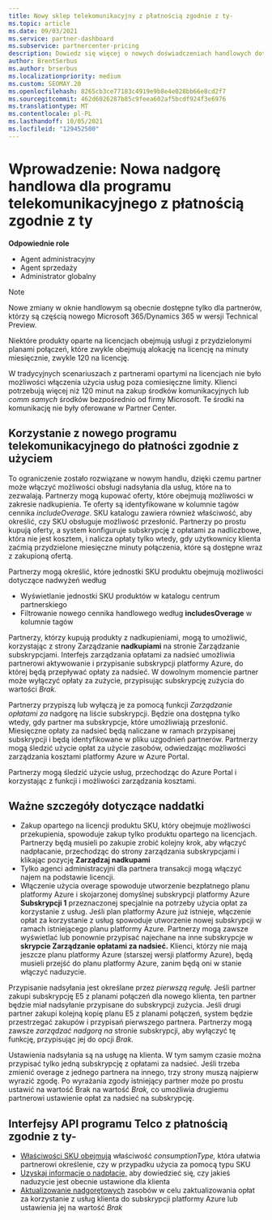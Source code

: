```yaml
---
title: Nowy sklep telekomunikacyjny z płatnością zgodnie z ty-
ms.topic: article
ms.date: 09/03/2021
ms.service: partner-dashboard
ms.subservice: partnercenter-pricing
description: Dowiedz się więcej o nowych doświadczeniach handlowych dotyczących kupowania ofert, które umożliwiają płatność zgodnie z modelem płatności zgodnie z modelem użytkowania.
author: BrentSerbus
ms.author: brserbus
ms.localizationpriority: medium
ms.custom: SEOMAY.20
ms.openlocfilehash: 8265cb3ce77183c4919e9b8e4e028bb66e8cd2f7
ms.sourcegitcommit: 462d6026287b85c9feea602af5bcdf924f3e6976
ms.translationtype: MT
ms.contentlocale: pl-PL
ms.lasthandoff: 10/05/2021
ms.locfileid: "129452500"
---
```

# <a name="introduction-new-commerce-overage-for-telco-pay-as-you-go"></a>Wprowadzenie: Nowa nadgorę handlowa dla programu telekomunikacyjnego z płatnością zgodnie z ty

**Odpowiednie role**

- Agent administracyjny
- Agent sprzedaży
- Administrator globalny

> [!NOTE]
> Nowe zmiany w oknie handlowym są obecnie dostępne tylko dla partnerów, którzy są częścią nowego Microsoft 365/Dynamics 365 w wersji Technical Preview.

Niektóre produkty oparte na licencjach obejmują usługi z przydzielonymi planami połączeń, które zwykle obejmują alokację na licencję na minuty miesięcznie, zwykle 120 na licencję. 

W tradycyjnych scenariuszach z partnerami opartymi na licencjach nie było możliwości włączenia użycia usług poza comiesięczne limity. Klienci potrzebują więcej niż 120 minut na zakup środków komunikacyjnych lub *comm samych* środków bezpośrednio od firmy Microsoft.  Te środki na komunikację nie były oferowane w Partner Center.

## <a name="using-new-commerce-telco-pay-as-you-go"></a>Korzystanie z nowego programu telekomunikacyjnego do płatności zgodnie z użyciem

To ograniczenie zostało rozwiązane w nowym handlu, dzięki czemu partner może włączyć możliwości obsługi nadsyłania dla usług, które na to zezwalają. Partnerzy mogą kupować oferty, które obejmują możliwości w zakresie nadkupienia. Te oferty są identyfikowane w kolumnie tagów cennika *includeOverage*. SKU katalogu zawiera również właściwość, aby określić, czy SKU obsługuje możliwość przesłonić. Partnerzy po prostu kupują oferty, a system konfiguruje subskrypcję z opłatami za nadliczbowe, która nie jest kosztem, i nalicza opłaty tylko wtedy, gdy użytkownicy klienta zaćmią przydzielone miesięczne minuty połączenia, które są dostępne wraz z zakupioną ofertą. 

Partnerzy mogą określić, które jednostki SKU produktu obejmują możliwości dotyczące nadwyżeń według 

- Wyświetlanie jednostki SKU produktów w katalogu centrum partnerskiego
- Filtrowanie nowego cennika handlowego według **includesOverage** w kolumnie tagów

Partnerzy, którzy kupują produkty z nadkupieniami, mogą to umożliwić, korzystając z strony Zarządzanie **nadkupiami** na stronie Zarządzanie subskrypcjami. Interfejs zarządzania opłatami za nadsieć umożliwia partnerowi aktywowanie i przypisanie subskrypcji platformy Azure, do której będą przepływać opłaty za nadsieć. W dowolnym momencie partner może wyłączyć opłaty za zużycie, przypisując subskrypcję zużycia do wartości *Brak.* 

Partnerzy przypiszą lub wyłączą je za pomocą funkcji *Zarządzanie opłatami za* nadgorę na liście subskrypcji. Będzie ona dostępna tylko wtedy, gdy partner ma subskrypcje, które umożliwiają przesłonić. Miesięczne opłaty za nadsieć będą naliczane w ramach przypisanej subskrypcji i będą identyfikowane w pliku uzgodnień partnerów. Partnerzy mogą śledzić użycie opłat za użycie zasobów, odwiedzając możliwości zarządzania kosztami platformy Azure w Azure Portal. 

Partnerzy mogą śledzić użycie usług, przechodząc do Azure Portal i korzystając z funkcji i możliwości zarządzania kosztami. 

## <a name="important-details-about-overage"></a>Ważne szczegóły dotyczące naddatki

- Zakup opartego na licencji produktu SKU, który obejmuje możliwości przekupienia, spowoduje zakup tylko produktu opartego na licencjach. Partnerzy będą musieli po zakupie zrobić kolejny krok, aby włączyć nadpłacanie, przechodząc do strony zarządzania subskrypcjami i klikając pozycję **Zarządzaj nadkupami**
- Tylko agenci administracyjni dla partnera transakcji mogą włączyć najem na podstawie licencji. 
- Włączenie użycia overage spowoduje utworzenie bezpłatnego planu platformy Azure i skojarzonej domyślnej subskrypcji platformy Azure **Subskrypcji 1** przeznaczonej specjalnie na potrzeby użycia opłat za korzystanie z usług. Jeśli plan platformy Azure już istnieje, włączenie opłat za korzystanie z usług spowoduje utworzenie nowej subskrypcji w ramach istniejącego planu platformy Azure. Partnerzy mogą zawsze wyświetlać lub ponownie przypisać najechane na inne subskrypcje w **skrypcie Zarządzanie opłatami za nadsieć.** Klienci, którzy nie mają jeszcze planu platformy Azure (starszej wersji platformy Azure), będą musieli przejść do planu platformy Azure, zanim będą oni w stanie włączyć naduzycie.

Przypisanie nadsyłania jest określane przez *pierwszą regułę.* Jeśli partner zakupi subskrypcję E5 z planami połączeń dla nowego klienta, ten partner będzie miał nadsyłanie przypisane do subskrypcji zużycia. Jeśli drugi partner zakupi kolejną kopię planu E5 z planami połączeń, system będzie przestrzegać zakupów i przypisań pierwszego partnera. Partnerzy mogą zawsze *zarządzać nadgorą na* stronie subskrypcji, aby wyłączyć tę funkcję, przypisując jej do opcji *Brak.*

Ustawienia nadsyłania są na usługę na klienta. W tym samym czasie można przypisać tylko jedną subskrypcję z opłatami za nadsieć. Jeśli trzeba zmienić overage z jednego partnera na innego, trzy strony muszą najpierw wyrazić zgodę. Po wyrażania zgody istniejący partner może po prostu ustawić na wartość Brak na wartość *Brak,* co umożliwia drugiemu partnerowi ustawienie opłat za nadsieć na subskrypcję.

## <a name="telco-pay-as-you-go-apis"></a>Interfejsy API programu Telco z płatnością zgodnie z ty-

- [Właściwości SKU obejmują](/partner-center/develop/product-resources#sku) właściwość *consumptionType,* która ułatwia partnerowi określenie, czy w przypadku użycia za pomocą typu SKU
- [Uzyskaj informacje o nadpłacie,](/partner-center/develop/get-subscription-overage) aby dowiedzieć się, czy jakieś naduzycie jest obecnie ustawione dla klienta
- [Aktualizowanie nadgorętowych](/partner-center/develop/update-subscription-overage) zasobów w celu zaktualizowania opłat za korzystanie z usług klienta do subskrypcji platformy Azure lub ustawienia jej na wartość *Brak*
